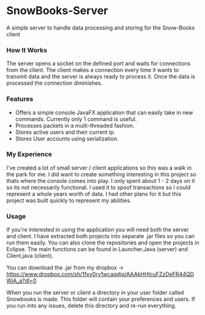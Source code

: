 # SnowBooks-Server
A simple server to handle data processing and storing for the Snow-Books client

### How It Works
The server opens a socket on the defined port and waits for connections from the client. The client makes a connection every time it wants
to transmit data and the server is always ready to process it. Once the data is processed the connection diminishes.

### Features
- Offers a simple console JavaFX application that can easily take in new commands. Currently only 1 command is useful.
- Processes packets in a multi-threaded fashion.
- Stores active users and their current ip.
- Stores User accounts using serialization.

### My Experience
I've created a lot of small server / client applications so this was a walk in the park for me. I did want to create something interesting in this project so thats where the console comes into play. I only spent about 1 - 2 days on it so its not necessarily functional. I used it to spoof transactions so I could represent a whole years worth of data. I had other plans for it but this project was built quickly to represent my abilities.

### Usage
If you're interested in using the application you will need both the server and client. I have extracted both projects into separate .jar files so you can run them easily. You can also clone the repositories and open the projects in Eclipse. The main functions can be found in Launcher.Java (server) and Client.java (client). 

You can download the .jar from my dropbox -> https://www.dropbox.com/sh/1fxy0ry1wcaqdjq/AAAkHHlcuFZzDeFR44QDWiA_a?dl=0

When you run the server or client a directory in your user folder called Snowbooks is made. This folder will contain your preferences and users. If you run into any issues, delete this directory and re-run everything. 


